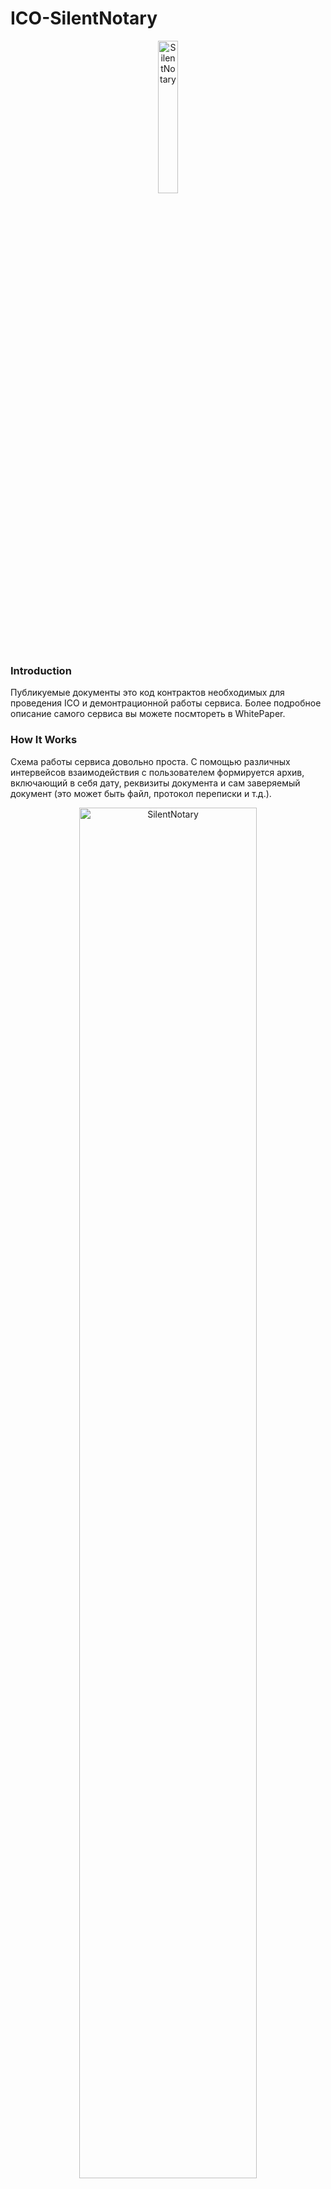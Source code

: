 # ICO-SilentNotary
<p align="center">
<img src="https://github.com/SilentNotary/ICO-SN/blob/master/logo_SN_png_256%D1%85256.png" width="25%" alt="SilentNotary">
</p>

### Introduction
Публикуемые документы это код контрактов необходимых для проведения ICO и демонтрационной работы сервиса. Более подробное описание самого сервиса вы можете посмтореть в WhitePaper.

### How It Works
Схема работы сервиса довольно проста. С помощью различных интервейсов взаимодействия с пользователем формируется архив, включающий в себя дату, реквизиты документа и сам заверяемый документ (это может быть файл, протокол переписки и т.д.). 
<p align="center">
<img src="https://github.com/SilentNotary/ICO-SN/blob/master/Shema_4.png" width="75%" alt="SilentNotary">
</p>
Далее рассчитывается хеш данного архива и с помощью смарт-контракта записывается в цепочку блоков Etherium. Сам архив сохраняется в хранилище. Пользователь получает Hash (результат вычисления хеш-функции над архивом пользователя), TxHash (хеш транзакции в blockchain Etherium), и ссылку на документ в своём личном кабинете.

### Состав публикуемых документов

SmartContract | Description
| ------------ | ------------- |
| Token | Контракт токена SNTR выполненный по стандарту ____. Общее количество токенов 1x10^12SNTR. В контракте зафиксирована возможность принудительного выкупа токенов у держателей по курсу 1М SNTR=0.2ETH. Во избежании большого количества мелких транзакций обмен SNTR на ETH происходит при досижении заданного объёма ETH (параметр будет установлен после ICO принимая во внимание кол-во держателей)|
| Crowdsale|Контракт краудсейла, контракт облагает следующей особенностью - курс обмена ETH на SNTR зависит от объема реализованных SNTR задаеться начальный курс обмена 1M SNTR=0.01ETH и конечный курс обмена 1М SNTR=0.2ETH. Общая продолжительнось ICO не более 14 дней.|
| MultiSign| Контракт управляющий кошельком для сбора ETH, имеет 4 подписи, две подписи членов команды, две подписи экскроу. Средства могут быть использованы при подписании двумя членами команды и одним из экскроу |
| SilentNotary_demo|Это основной контракт сервиса работающий в демонстрационном режиме, основной контракт сервиса ориентированный на обмен токенов и/или взывмыние платы с пользователей будет разработан и опубликован здесь после ICO|

### Дисклаймер обращение.
Друзья и коллеги обращаем внимание что опубликованный код находиться на этапе тестирования. Мы надеемся что втом числе и с вашей помощью нам удасться устранить возможно имеющиеся недоработки или баги которые могут возникнуть. В данный момент мы продолжаем тестирование этого кода и помере необходимости будем вность в него изменения и дополнения. Финальныя версия кода должна появиться за 24 часа до ICO. Мы верим что совместными усилиями мы сделаем продукт удовлетворяющий наши общие потребности. 



